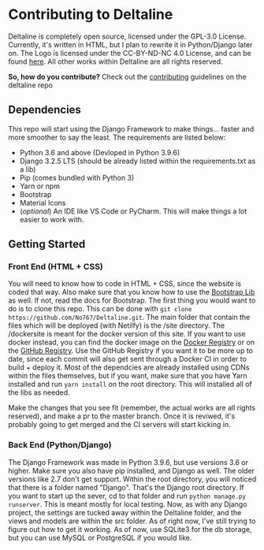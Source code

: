 # Contributing to Deltaline 
Deltaline is completely open source, licensed under the GPL-3.0 License. Currently, it's written in HTML, but I plan to rewrite it in Python/Django later on. The Logo is licensed under the CC-BY-ND-NC 4.0 License, and can be found [here](https://github.com/No767/Logo-Favicon). All other works within Deltaline are all rights reserved. 

**So, how do you contribute?**
Check out the [contributing](https://github.com/No767/Deltaline/blob/master/contributing.md) guidelines on the deltaline repo

## Dependencies

This repo will start using the Django Framework to make things... faster and more smoother to say the least. The requirements are listed below:

- Python 3.6 and above (Devloped in Python 3.9.6)
- Django 3.2.5 LTS (should be already listed within the requirements.txt as a lib)
- Pip (comes bundled with Python 3)
- Yarn or npm 
- Bootstrap
- Material Icons
- (*optional*) An IDE like VS Code or PyCharm. This will make things a lot easier to work with.

## Getting Started

### Front End (HTML + CSS)

You will need to know how to code in HTML + CSS, since the website is coded that way. Also make sure that you know how to use the [Bootstrap Lib](https://getbootstrap.com/) as well. If not, read the docs for Bootstrap. The first thing you would want to do is to clone this repo. This can be done with `git clone https://github.com/No767/Deltaline.git`. The main folder that contain the files which will be deployed (with Netilfy) is the /site directory. The /dockersite is meant for the docker version of this site. If you want to use docker instead, you can find the docker image on the [Docker Registry](https://hub.docker.com/repository/docker/no767/deltaline) or on the [GitHub Registry](https://github.com/No767/Deltaline/pkgs/container/deltaline). Use the GitHub Registry if you want it to be more up to date, since each commit will also get sent through a Docker CI in order to build + deploy it. Most of the dependcies are already installed using CDNs within the files themselves, but if you want, make sure that you have Yarn installed and run `yarn install` on the root directory. This will installed all of the libs as needed. 

Make the changes that you see fit (remember, the actual works are all rights reserved), and make a pr to the master branch. Once it is reviwed, it's probably going to get merged and the CI servers will start kicking in. 

### Back End (Python/Django)

The Django Framework was made in Python 3.9.6, but use versions 3.6 or higher. Make sure you also have pip installed, and Django as well. The older versions like 2.7 don't get support. Within the root directory, you will noticed that there is a folder named "Django". That's the Django root directory. If you want to start up the sever, cd to that folder and run `python manage.py runserver`. This is meant mostly for local testing. Now, as with any Django project, the settings are tucked away within the Deltaline folder, and the views and models are within the src folder. As of right now, I've still trying to figure out how to get it working. As of now, use SQLite3 for the db storage, but you can use MySQL or PostgreSQL if you would like.